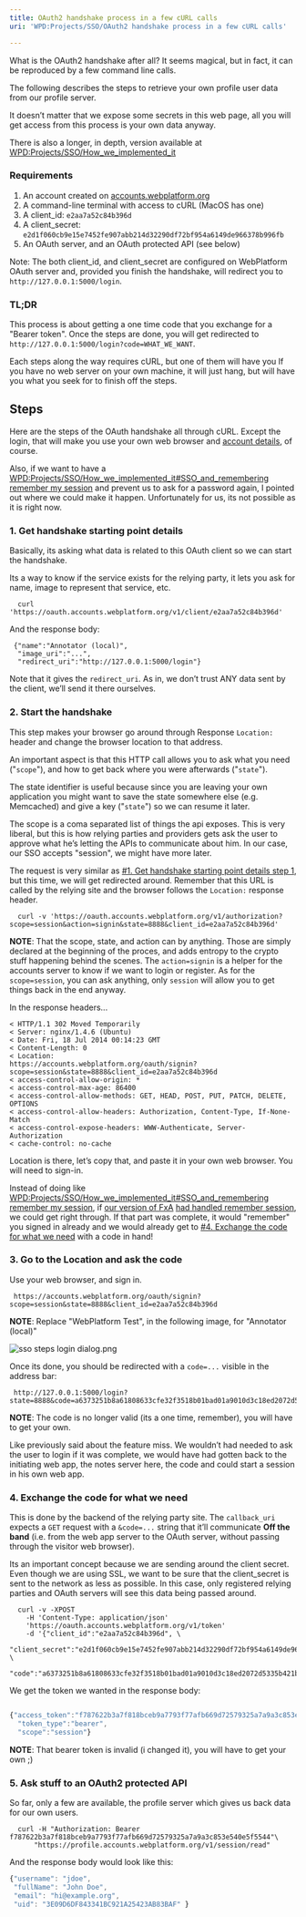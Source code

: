 ```yaml
---
title: OAuth2 handshake process in a few cURL calls
uri: 'WPD:Projects/SSO/OAuth2 handshake process in a few cURL calls'

---
```

What is the OAuth2 handshake after all? It seems magical, but in fact, it can be reproduced by a few command line calls.

The following describes the steps to retrieve your own profile user data from our profile server.

It doesn’t matter that we expose some secrets in this web page, all you will get access from this process is your own data anyway.

There is also a longer, in depth, version available at [WPD:Projects/SSO/How\_we\_implemented\_it](/WPD:Projects/SSO/How_we_implemented_it)

### <span>Requirements</span>

1.  An account created on [accounts.webplatform.org](https://accounts.webplatform.org/)
2.  A command-line terminal with access to cURL (MacOS has one)
3.  A client\_id: `e2aa7a52c84b396d`
4.  A client\_secret: `e2d1f060cb9e15e7452fe907abb214d32290df72bf954a6149de966378b996fb`
5.  An OAuth server, and an OAuth protected API (see below)

Note: The both client\_id, and client\_secret are configured on WebPlatform OAuth server and, provided you finish the handshake, will redirect you to `http://127.0.0.1:5000/login`.

### <span>TL;DR</span>

This process is about getting a one time code that you exchange for a "Bearer token". Once the steps are done, you will get redirected to `http://127.0.0.1:5000/login?code=WHAT_WE_WANT`.

Each steps along the way requires cURL, but one of them will have you If you have no web server on your own machine, it will just hang, but will have you what you seek for to finish off the steps.

## <span>Steps</span>

Here are the steps of the OAuth handshake all through cURL. Except the login, that will make you use your own web browser and [account details](https://accounts.webplatform.org/), of course.

Also, if we want to have a [WPD:Projects/SSO/How\_we\_implemented\_it\#SSO\_and\_remembering remember my session](/WPD:Projects/SSO/How_we_implemented_it#SSO_and_remembering_remember_my_session) and prevent us to ask for a password again, I pointed out where we could make it happen. Unfortunately for us, its not possible as it is right now.

### <span>1. Get handshake starting point details</span>

Basically, its asking what data is related to this OAuth client so we can start the handshake.

Its a way to know if the service exists for the relying party, it lets you ask for name, image to represent that service, etc.

```
  curl 'https://oauth.accounts.webplatform.org/v1/client/e2aa7a52c84b396d'
```

 And the response body:

```
 {"name":"Annotator (local)",
  "image_uri":"...",
  "redirect_uri":"http://127.0.0.1:5000/login"}
```

 Note that it gives the `redirect_uri`. As in, we don’t trust ANY data sent by the client, we’ll send it there ourselves.

### <span>2. Start the handshake</span>

This step makes your browser go around through Response `Location: ` header and change the browser location to that address.

An important aspect is that this HTTP call allows you to ask what you need ("`scope`"), and how to get back where you were afterwards ("`state`").

The state identifier is useful because since you are leaving your own application you might want to save the state somewhere else (e.g. Memcached) and give a key ("`state`") so we can resume it later.

The scope is a coma separated list of things the api exposes. This is very liberal, but this is how relying parties and providers gets ask the user to approve what he’s letting the APIs to communicate about him. In our case, our SSO accepts "session", we might have more later.

The request is very similar as [\#1. Get handshake starting point details step 1](#1._Get_handshake_starting_point_details_step_1), but this time, we will get redirected around. Remember that this URL is called by the relying site and the browser follows the `Location:` response header.

```
  curl -v 'https://oauth.accounts.webplatform.org/v1/authorization?scope=session&action=signin&state=8888&client_id=e2aa7a52c84b396d'
```

**NOTE**: That the scope, state, and action can by anything. Those are simply declared at the beginning of the proces, and adds entropy to the crypto stuff happening behind the scenes. The `action=signin` is a helper for the accounts server to know if we want to login or register. As for the `scope=session`, you can ask anything, only `session` will allow you to get things back in the end anyway.

In the response headers...

```
< HTTP/1.1 302 Moved Temporarily
< Server: nginx/1.4.6 (Ubuntu)
< Date: Fri, 18 Jul 2014 00:14:23 GMT
< Content-Length: 0
< Location:
https://accounts.webplatform.org/oauth/signin?scope=session&state=8888&client_id=e2aa7a52c84b396d
< access-control-allow-origin: *
< access-control-max-age: 86400
< access-control-allow-methods: GET, HEAD, POST, PUT, PATCH, DELETE, OPTIONS
< access-control-allow-headers: Authorization, Content-Type, If-None-Match
< access-control-expose-headers: WWW-Authenticate, Server-Authorization
< cache-control: no-cache
```

 Location is there, let’s copy that, and paste it in your own web browser. You will need to sign-in.

Instead of doing like [WPD:Projects/SSO/How\_we\_implemented\_it\#SSO\_and\_remembering remember my session](/WPD:Projects/SSO/How_we_implemented_it#SSO_and_remembering_remember_my_session), if [our version of FxA](http://docs.webplatform.org/wiki/WPD:Projects/SSO/Adapt_Firefox_Accounts_for_WebPlatform) [had handled remember session](http://docs.webplatform.org/wiki/WPD:Projects/SSO/Improvements_roadmap#Leveraging_completely_OAuth2), we could get right through. If that part was complete, it would "remember" you signed in already and we would already get to [\#4. Exchange the code for what we need](#4._Exchange_the_code_for_what_we_need) with a code in hand!

### <span>3. Go to the Location and ask the code</span>

Use your web browser, and sign in.

     https://accounts.webplatform.org/oauth/signin?scope=session&state=8888&client_id=e2aa7a52c84b396d

**NOTE**: Replace "WebPlatform Test", in the following image, for "Annotator (local)"

![sso steps login dialog.png](/WPD/assets/public/3/31/sso_steps_login_dialog.png)

 Once its done, you should be redirected with a `code=...` visible in the address bar:

     http://127.0.0.1:5000/login?state=8888&code=a6373251b8a61808633cfe32f3518b01bad01a9010d3c18ed2072d5335b421bb

**NOTE**: The code is no longer valid (its a one time, remember), you will have to get your own.

Like previously said about the feature miss. We wouldn’t had needed to ask the user to login if it was complete, we would have had gotten back to the initiating web app, the notes server here, the code and could start a session in his own web app.

### <span>4. Exchange the code for what we need</span>

This is done by the backend of the relying party site. The `callback_uri` expects a `GET` request with a `&code=...` string that it’ll communicate **Off the band** (i.e. from the web app server to the OAuth server, without passing through the visitor web browser).

Its an important concept because we are sending around the client secret. Even though we are using SSL, we want to be sure that the client\_secret is sent to the network as less as possible. In this case, only registered relying parties and OAuth servers will see this data being passed around.

```
  curl -v -XPOST
    -H 'Content-Type: application/json'
    'https://oauth.accounts.webplatform.org/v1/token'
    -d '{"client_id":"e2aa7a52c84b396d", \
        "client_secret":"e2d1f060cb9e15e7452fe907abb214d32290df72bf954a6149de966378b996fb", \
         "code":"a6373251b8a61808633cfe32f3518b01bad01a9010d3c18ed2072d5335b421bb"}'
```

We get the token we wanted in the response body:

``` js

{"access_token":"f787622b3a7f818bceb9a7793f77afb669d72579325a7a9a3c853e540e5f5544",
  "token_type":"bearer",
  "scope":"session"}
```

**NOTE**: That bearer token is invalid (i changed it), you will have to get your own ;)

### <span>5. Ask stuff to an OAuth2 protected API</span>

So far, only a few are available, the profile server which gives us back data for our own users.

```
  curl -H "Authorization: Bearer f787622b3a7f818bceb9a7793f77afb669d72579325a7a9a3c853e540e5f5544"\
      "https://profile.accounts.webplatform.org/v1/session/read"
```

 And the response body would look like this:

``` js
{"username": "jdoe",
 "fullName": "John Doe",
 "email": "hi@example.org",
 "uid": "3E09D6DF843341BC921A25423AB83BAF" }
```